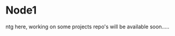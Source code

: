 # Node1
ntg here, working on some projects
repo's will be available soon.....
  
  
  
  
    
    
  
  
  
